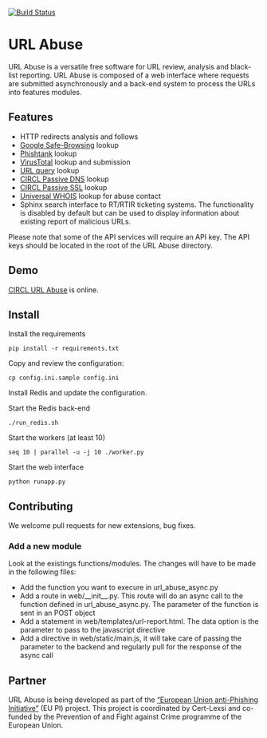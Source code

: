 [![Build Status](https://travis-ci.org/CIRCL/url-abuse.svg?branch=master)](https://travis-ci.org/CIRCL/url-abuse)

# URL Abuse

URL Abuse is a versatile free software for URL review, analysis and black-list reporting. URL Abuse is composed of a web interface where requests are submitted asynchronously and a back-end system to process the URLs into features modules.

## Features

 - HTTP redirects analysis and follows
 - [Google Safe-Browsing](https://developers.google.com/safe-browsing/) lookup
 - [Phishtank](http://www.phishtank.com/api_info.php) lookup
 - [VirusTotal](https://www.virustotal.com/en/documentation/public-api/) lookup and submission
 - [URL query](https://github.com/CIRCL/urlquery_python_api/) lookup
 - [CIRCL Passive DNS](http://www.circl.lu/services/passive-dns/) lookup
 - [CIRCL Passive SSL](http://www.circl.lu/services/passive-ssl/) lookup
 - [Universal WHOIS](https://github.com/Rafiot/uwhoisd) lookup for abuse contact
 - Sphinx search interface to RT/RTIR ticketing systems. The functionality is disabled by default but can be used to display information about existing report of malicious URLs.

Please note that some of the API services will require an API key. The API keys should be located in the root of the URL Abuse directory.

## Demo

[CIRCL URL Abuse](https://www.circl.lu/urlabuse/) is online.

## Install

Install the requirements

~~~
pip install -r requirements.txt
~~~

Copy and review the configuration:

~~~
cp config.ini.sample config.ini
~~~

Install Redis and update the configuration.

Start the Redis back-end

~~~
./run_redis.sh
~~~

Start the workers (at least 10)

~~~
seq 10 | parallel -u -j 10 ./worker.py
~~~

Start the web interface

~~~
python runapp.py
~~~

## Contributing

We welcome pull requests for new extensions, bug fixes.

### Add a new module

Look at the existings functions/modules. The changes will have to be made in the following files:

* Add the function you want to execure in url\_abuse\_async.py
* Add a route in web/\_\_init\_\_.py. This route will do an async call to the function defined in url\_abuse\_async.py. The parameter of the function is sent in an POST object
* Add a statement in web/templates/url-report.html. The data option is the parameter to pass to the javascript directive
* Add a directive in web/static/main.js, it will take care of passing the parameter to the backend and regularly pull for the response of the async call

## Partner

URL Abuse is being developed as part of the [“European Union anti-Phishing Initiative”](http://phishing-initiative.eu/) (EU PI) project. This project is coordinated by Cert-Lexsi and co-funded by the Prevention of and Fight against Crime programme of the European Union.

